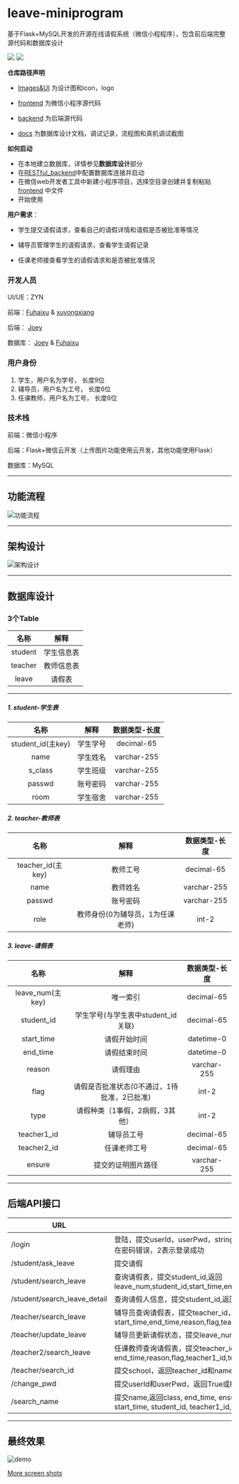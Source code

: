 # leave-miniprogram

基于Flask+MySQL开发的开源在线请假系统（微信小程程序），包含前后端完整源代码和数据库设计 

![](<https://img.shields.io/github/license/joey66666/leave-miniprogram.svg>) ![](<https://img.shields.io/github/last-commit/joey66666/leave-miniprogram.svg>)

**仓库路径声明**

- [Images&UI](Images&UI) 为设计图和icon，logo

- [frontend](frontend) 为微信小程序源代码

- [backend](backend) 为后端源代码

- [docs](docs) 为数据库设计文档，调试记录，流程图和真机调试截图

**如何启动**

- 在本地建立数据库，详情参见**数据库设计**部分
- 在[RESTful_backend](backend/RESTful_backend.py)中配置数据库连接并启动
- 在微信web开发者工具中新建小程序项目，选择空目录创建并复制粘贴 [frontend](frontend) 中文件
- 开始使用

**用户需求**：

- 学生提交请假请求，查看自己的请假详情和请假是否被批准等情况

- 辅导员管理学生的请假请求，查看学生请假记录

- 任课老师接查看学生的请假请求和是否被批准情况


### 开发人员

UI/UE：ZYN

前端：[Fuhaixu](https://github.com/Fuhaixu) & [xuyongxiang](https://github.com/xuyongxiang134)

后端： [Joey](https://github.com/Joey66666) 

数据库： [Joey](https://github.com/Joey66666) & [Fuhaixu](https://github.com/Fuhaixu)

### 用户身份

1. 学生，用户名为学号， 长度9位
2. 辅导员，用户名为工号， 长度6位
3. 任课教师，用户名为工号， 长度6位

### 技术栈

前端：微信小程序

后端：Flask+微信云开发（上传图片功能使用云开发，其他功能使用Flask）

数据库：MySQL

***

## 功能流程

![功能流程](docs/请假系统流程功能图.jpg)

***

## 架构设计

![ 架构设计](docs/请假系统架构设计.jpg)

***

## 数据库设计

### 3个Table

|  名称   |    解释    |
| :-----: | :--------: |
| student | 学生信息表 |
| teacher | 教师信息表 |
|  leave  |   请假表   |



***

##### 1. student-学生表

|       名称        |   解释   | 数据类型-长度 |
| :---------------: | :------: | :-----------: |
| student_id(主key) | 学生学号 |  decimal-65   |
|       name        | 学生姓名 |  varchar-255  |
|      s_class      | 学生班级 |  varchar-255  |
|      passwd       | 账号密码 |  varchar-255  |
|       room        | 学生宿舍 |  varchar-255  |

##### 2. teacher-教师表

|       名称        |               解释               | 数据类型-长度 |
| :---------------: | :------------------------------: | :-----------: |
| teacher_id(主key) |             教师工号             |  decimal-65   |
|       name        |             教师姓名             |  varchar-255  |
|      passwd       |             账号密码             |  varchar-255  |
|       role        | 教师身份(0为辅导员，1为任课老师) |     int-2     |


##### 3. leave-请假表

|       名称       |                    解释                     | 数据类型-长度 |
| :--------------: | :-----------------------------------------: | :-----------: |
| leave_num(主key) |                  唯一索引                   |  decimal-65   |
|    student_id    |     学生学号(与学生表中student_id关联)      |  decimal-65   |
|    start_time    |                请假开始时间                 |  datetime-0   |
|     end_time     |                请假结束时间                 |  datetime-0   |
|      reason      |                  请假理由                   |  varchar-255  |
|       flag       | 请假是否批准状态(0不通过，1待批准，2已批准) |     int-2     |
|       type       |       请假种类（1事假，2病假，3其他）       |  int-2   |
|   teacher1_id    |                 辅导员工号                  |  decimal-65   |
|   teacher2_id    |                任课老师工号                 |     decimal-65     |
|      ensure      |             提交的证明图片路径              |  varchar-255  |

***

## 后端API接口

| URL                          | 解释                                                         |
| ---------------------------- | ------------------------------------------------------------ |
| /login                       | 登陆，提交userId，userPwd，string类型，返回flag等，flag=0表示用户不存在，1表示用户存在密码错误，2表示登录成功 |
| /student/ask_leave           | 提交请假                                                     |
| /student/search_leave        | 查询请假表，提交student_id,返回leave_num,student_id,start_time,end_time,reason,flag,teacher1_id,teacher2_id,type,ensure |
| /student/search_leave_detail | 查询请假人信息，提交student_id,返回student_id,class,name,room |
| /teacher/search_leave        | 辅导员查询请假表，提交teacher_id，返回leave_num，student_id，start_time,end_time,reason,flag,teacher1_id,teacher2_id,type,ensure |
| /teacher/update_leave        | 辅导员更新请假状态，提交leave_num, flag,返回True或False      |
| /teacher2/search_leave       | 任课教师查询请假表，提交teacher_id,返回leave_num，student_id，start_time，end_time,reason,flag,teacher1_id,teacher2_id,type,ensure |
| /teacher/search_id           | 提交school，返回teacher_id和name和role                       |
| /change_pwd                  | 提交userId和userPwd，返回True或False                         |
| /search_name                 | 提交name,返回class, end_time, ensure, flag, leave_num, name, reason, room, school, start_time, student_id, teacher1_id, teacher2_id, type |

***

## 最终效果

![demo](docs/demo.jpg)

[More screen shots](./docs/screenshot)